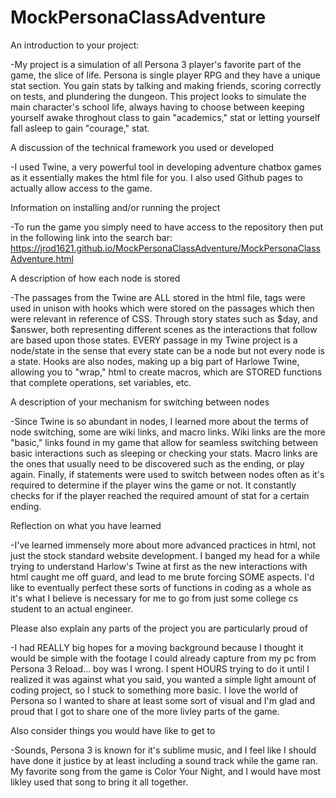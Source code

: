 # MockPersonaClassAdventure

An introduction to your project:

-My project is a simulation of all Persona 3 player's favorite part of the game, the slice of life. Persona is single player RPG and they have a unique stat section. You gain stats by talking and making friends, scoring correctly on tests, and plundering the dungeon. This project looks to simulate the main character's school life, always having to choose between keeping yourself awake throghout class to gain "academics," stat or letting yourself fall asleep to gain "courage," stat. 

A discussion of the technical framework you used or developed

-I used Twine, a very powerful tool in developing adventure chatbox games as it essentially makes the html file for you. I also used Github pages to actually allow access to the game. 

Information on installing and/or running the project

-To run the game you simply need to have access to the repository then put in the following link into the search bar:
 https://jrod1621.github.io/MockPersonaClassAdventure/MockPersonaClassAdventure.html

A description of how each node is stored

-The passages from the Twine are ALL stored in the html file, tags were used in unison with hooks which were stored on the passages which then were relevant in reference of CSS. Through story states such as $day, and $answer, both representing different scenes as the interactions that follow are based upon those states. EVERY passage in my Twine project is a node/state in the sense that every state can be a node but not every node is a state. Hooks are also nodes, making up a big part of Harlowe Twine, allowing you to "wrap," html to create macros, which are STORED functions that complete operations, set variables, etc.

A description of your mechanism for switching between nodes

-Since Twine is so abundant in nodes, I learned more about the terms of node switching, some are wiki links, and macro links. Wiki links are the more "basic," links found in my game that allow for seamless switching between basic interactions such as sleeping or checking your stats. Macro links are the ones that usually need to be discovered such as the ending, or play again. Finally, if statements were used to switch between nodes often as it's required to determine if the player wins the game or not. It constantly checks for if the player reached the required amount of stat  for a certain ending.

Reflection on what you have learned

-I've learned immensely more about more advanced practices in html, not just the stock standard website development. I banged my head for a while trying to understand Harlow's Twine at first as the new interactions with html caught me off guard, and lead to me brute forcing SOME aspects. I'd like to eventually perfect these sorts of functions in coding as a whole as it's what I believe is necessary for me to go from just some college cs student to an actual engineer.

Please also explain any parts of the project you are particularly proud of

-I had REALLY big hopes for a moving background because I thought it would be simple with the footage I could already capture from my pc from Persona 3 Reload... boy was I wrong. I spent HOURS trying to do it until I realized it was against what you said, you wanted a simple light amount of coding project, so I stuck to something more basic. I love the world of Persona so I wanted to share at least some sort of visual and I'm glad and proud that I got to share one of the more livley parts of the game.

Also consider things you would have like to get to

-Sounds, Persona 3 is known for it's sublime music, and I feel like I should have done it justice by at least including a sound track while the game ran. My favorite song from the game is Color Your Night, and I would have most likley used that song to bring it all together.  

